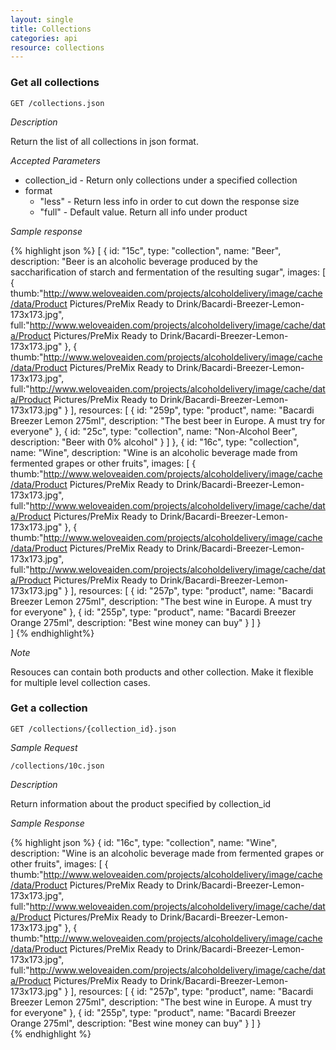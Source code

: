 ```yaml
---
layout: single
title: Collections
categories: api
resource: collections
---
```


### Get all collections

	GET /collections.json

*Description*	

Return the list of all collections in json format. 

*Accepted Parameters*

* collection_id - Return only collections under a specified collection
* format 
	+ "less" - Return less info in order to cut down the response size
	+ "full" - Default value. Return all info under product

*Sample response*

{% highlight json %}
[
	{
		id: "15c",
		type: "collection",
		name: "Beer",
		description: "Beer is an alcoholic beverage produced by the saccharification of starch and fermentation of the resulting sugar",
		images:
			[
				{
					thumb:"http://www.weloveaiden.com/projects/alcoholdelivery/image/cache/data/Product Pictures/PreMix Ready to Drink/Bacardi-Breezer-Lemon-173x173.jpg",
					full:"http://www.weloveaiden.com/projects/alcoholdelivery/image/cache/data/Product Pictures/PreMix Ready to Drink/Bacardi-Breezer-Lemon-173x173.jpg"
				},
				{
					thumb:"http://www.weloveaiden.com/projects/alcoholdelivery/image/cache/data/Product Pictures/PreMix Ready to Drink/Bacardi-Breezer-Lemon-173x173.jpg",
					full:"http://www.weloveaiden.com/projects/alcoholdelivery/image/cache/data/Product Pictures/PreMix Ready to Drink/Bacardi-Breezer-Lemon-173x173.jpg"
				}
			],
		resources:
			[
				{
					id: "259p",
					type: "product",
					name: "Bacardi Breezer Lemon 275ml",
					description: "The best beer in Europe. A must try for everyone"
				},
				{
					id: "25c",
					type: "collection",
					name: "Non-Alcohol Beer",
					description: "Beer with 0% alcohol"
				}
			]
	},
	{
		id: "16c",
		type: "collection",
		name: "Wine",
		description: "Wine is an alcoholic beverage made from fermented grapes or other fruits",
		images:
			[
				{
					thumb:"http://www.weloveaiden.com/projects/alcoholdelivery/image/cache/data/Product Pictures/PreMix Ready to Drink/Bacardi-Breezer-Lemon-173x173.jpg",
					full:"http://www.weloveaiden.com/projects/alcoholdelivery/image/cache/data/Product Pictures/PreMix Ready to Drink/Bacardi-Breezer-Lemon-173x173.jpg"
				},
				{
					thumb:"http://www.weloveaiden.com/projects/alcoholdelivery/image/cache/data/Product Pictures/PreMix Ready to Drink/Bacardi-Breezer-Lemon-173x173.jpg",
					full:"http://www.weloveaiden.com/projects/alcoholdelivery/image/cache/data/Product Pictures/PreMix Ready to Drink/Bacardi-Breezer-Lemon-173x173.jpg"
				}
			],
		resources:
			[
				{
					id: "257p",
					type: "product",
					name: "Bacardi Breezer Lemon 275ml",
					description: "The best wine in Europe. A must try for everyone"
				},
				{
					id: "255p",
					type: "product",
					name: "Bacardi Breezer Orange 275ml",
					description: "Best wine money can buy"
				}
			]
	}	
]
{% endhighlight%}

*Note*

Resouces can contain both products and other collection. Make it flexible for multiple level collection cases.

### Get a collection
	
	GET /collections/{collection_id}.json

*Sample Request*
	
	/collections/10c.json

*Description*

Return information about the product specified by collection_id

*Sample Response*

{% highlight json %}
{
	id: "16c",
	type: "collection",
	name: "Wine",
	description: "Wine is an alcoholic beverage made from fermented grapes or other fruits",
	images:
		[
			{
				thumb:"http://www.weloveaiden.com/projects/alcoholdelivery/image/cache/data/Product Pictures/PreMix Ready to Drink/Bacardi-Breezer-Lemon-173x173.jpg",
				full:"http://www.weloveaiden.com/projects/alcoholdelivery/image/cache/data/Product Pictures/PreMix Ready to Drink/Bacardi-Breezer-Lemon-173x173.jpg"
			},
			{
				thumb:"http://www.weloveaiden.com/projects/alcoholdelivery/image/cache/data/Product Pictures/PreMix Ready to Drink/Bacardi-Breezer-Lemon-173x173.jpg",
				full:"http://www.weloveaiden.com/projects/alcoholdelivery/image/cache/data/Product Pictures/PreMix Ready to Drink/Bacardi-Breezer-Lemon-173x173.jpg"
			}
		],
	resources:
		[
			{
				id: "257p",
				type: "product",
				name: "Bacardi Breezer Lemon 275ml",
				description: "The best wine in Europe. A must try for everyone"
			},
			{
				id: "255p",
				type: "product",
				name: "Bacardi Breezer Orange 275ml",
				description: "Best wine money can buy"
			}
		]
}	
{% endhighlight %}

